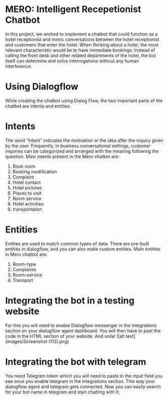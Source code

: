 # MERO: Intelligent Recepetionist Chatbot
In this project, we wished to implement a chatbot that could function as a hotel receptionist and mimic conversations between the hotel receptionist and customers that enter the hotel. When thinking about a hotel, the most relevant characteristic would be to have immediate bookings. Instead of calling the front desk and other related departments of the hotel, the bot itself can determine and solve interrogations without any human interference.

# Using Dialogflow
While creating the chatbot using Dialog Flow, the two important parts of the chatbot are intents and entities.
# Intents
The word “Intent” indicates the motivation or the idea after the inquiry given by the user. Frequently, in business conversational settings, customer inquiries can be categorized and arranged with the meaning following the question. 
Main intents present in the Mero chatbot are:
1. Book room
2. Booking modification
3. Complaint
4. Hotel contact
5. Hotel pictures
6. Places to visit
7. Room service
8. Hotel activities
9. transportation
# Entities
Entities are used to match common types of data. There are pre-built entities in dialogflow, and you can also make custom entities.
Main entities in Mero chatbot are:
1. Room-type
2. Complaints
3. Room-service
4. Transport

# Integrating the bot in a testing website
For this you will need to enable Dialogflow messenger in the Integrations section on your dialogflow agent dashboard. You will then have to past the code in the HTML section of your website. And voila!
![alt text](images/Screenshot (113).png)

# Integrating the bot with telegram
You need Telegram token which you will need to paste in the input field you see once you enable telegram in the Integrations section. This way your dialogflow agent and telegram gets connected. Now you can easily search for your bot name in telegram and start chatting with it. 


